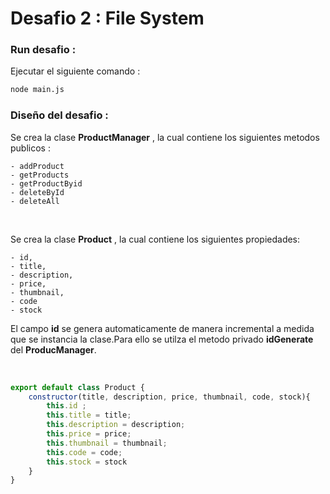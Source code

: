 # Desafio 2 : File System

### Run desafio : 
Ejecutar el siguiente comando : 

```sh
node main.js
```

### Diseño del desafio :

Se crea la clase **ProductManager** , la cual contiene los siguientes metodos publicos : 

```
- addProduct
- getProducts
- getProductByid
- deleteById
- deleteAll
```
<br>

Se crea la clase **Product** , la cual contiene los siguientes propiedades:

```
- id,
- title, 
- description, 
- price, 
- thumbnail,
- code 
- stock
```
El campo **id** se genera automaticamente de manera incremental a medida que se instancia la clase.Para ello se utilza el metodo privado **idGenerate** del **ProducManager**. 

<br>

```js
export default class Product {
    constructor(title, description, price, thumbnail, code, stock){
        this.id ;
        this.title = title;
        this.description = description;
        this.price = price;
        this.thumbnail = thumbnail;
        this.code = code; 
        this.stock = stock 
    }
}
```